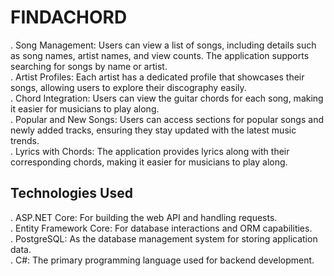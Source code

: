 # FINDACHORD
 
. Song Management: Users can view a list of songs, including details such as song names, artist names, and view counts. The application supports searching for songs by name or artist.  
. Artist Profiles: Each artist has a dedicated profile that showcases their songs, allowing users to explore their discography easily.  
. Chord Integration: Users can view the guitar chords for each song, making it easier for musicians to play along.  
. Popular and New Songs: Users can access sections for popular songs and newly added tracks, ensuring they stay updated with the latest music trends.  
. Lyrics with Chords: The application provides lyrics along with their corresponding chords, making it easier for musicians to play along.  

## Technologies Used  

. ASP.NET Core: For building the web API and handling requests.  
. Entity Framework Core: For database interactions and ORM capabilities.  
. PostgreSQL: As the database management system for storing application data.  
. C#: The primary programming language used for backend development.  
